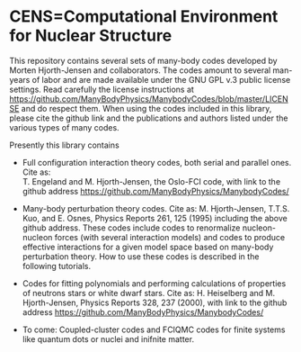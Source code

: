 # CENS=Computational Environment for Nuclear Structure
This repository contains several sets of many-body codes developed by Morten Hjorth-Jensen and collaborators. 
The codes amount to several man-years of labor and are made available under the 
GNU  GPL v.3 public license settings. Read carefully the license instructions at https://github.com/ManyBodyPhysics/ManybodyCodes/blob/master/LICENSE and do respect them.
When using the codes included in this library, please cite the github link and the publications and authors listed 
under the various types of many codes.

Presently this library contains 

* Full configuration interaction theory codes, both serial and parallel ones. Cite as:  
T. Engeland and M. Hjorth-Jensen, the Oslo-FCI code, with link to the github address https://github.com/ManyBodyPhysics/ManybodyCodes/

* Many-body perturbation theory codes. Cite as: 
M. Hjorth-Jensen, T.T.S. Kuo, and E. Osnes, Physics Reports 261, 125 (1995) including the above github address. These codes include codes to renormalize nucleon-nucleon forces (with several interaction models) and codes to produce effective interactions for a given model space based on many-body perturbation theory. How to use these codes is described in the following tutorials. 

* Codes for fitting polynomials and performing calculations of properties of neutrons stars or white dwarf stars. Cite as: 
H. Heiselberg and M. Hjorth-Jensen, Physics Reports 328, 237 (2000), with link to the github address https://github.com/ManyBodyPhysics/ManybodyCodes/

* To come: Coupled-cluster codes and FCIQMC codes for finite systems like quantum dots or nuclei and inifnite matter.
